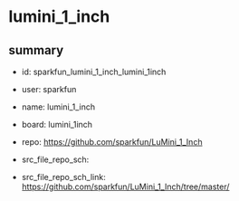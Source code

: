 # lumini_1_inch
 
## summary 
* id: sparkfun_lumini_1_inch_lumini_1inch
* user: sparkfun
* name: lumini_1_inch
* board: lumini_1inch
* repo: https://github.com/sparkfun/LuMini_1_Inch



* src_file_repo_sch: 
* src_file_repo_sch_link: https://github.com/sparkfun/LuMini_1_Inch/tree/master/






